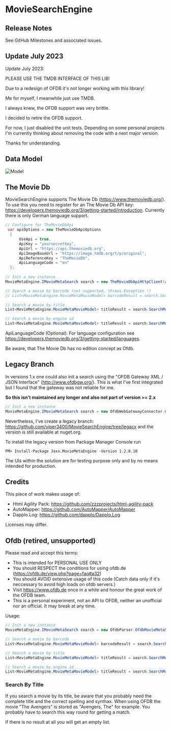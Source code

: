 # MovieSearchEngine

## Release Notes

See GitHub Milestones and associated issues.

## Update July 2023

Update July 2023: 

PLEASE USE THE TMDB INTERFACE OF THIS LIB!


Due to a redesign of OFDB it's not longer working with this library!

Me for myself, I meanwhile just use TMDB.

I always knew, the OFDB support was very brittle.

I decided to retire the OFDB support.

For now, I just disabled the unit tests.
Depending on some personal projects I'm currently thinking about removing the code 
with a next major version.

Thanks for understanding.

## Data Model

![Model](https://github.com/viper3400/MovieSearchEngine/blob/master/ClassDiagram.png "Model")

## The Movie Db
MovieSearchEngine supports The Movie Db (https://www.themoviedb.org/). To use this you need to register for an The Movie Db API key: https://developers.themoviedb.org/3/getting-started/introduction. Currently there is only German language support.

```csharp
// Configure for TheMovieDbApi
 var apiOptions = new TheMovieDbApiOptions
  {
      UseApi = true,
      ApiKey = "yoursecretkey",
      ApiUrl = "https://api.themoviedb.org",
      ApiImageBaseUrl = "https://image.tmdb.org/t/p/original",
      ApiReferenceKey = "TheMovieDb",
      ApiLanguageCode = "en"
  };
            
// Init a new instance
MovieMetaEngine.IMovieMetaSearch search = new TheMovieDbApiHttpClient(apiOptions);

// Search a movie by barcode (not supported, throws Exception !)
// List<MovieMetaEngine.MovieMetaMovieModel> barcodeResult = search.SearchMovieByBarcode("EANBarcode");

// Search a movie by title
List<MovieMetaEngine.MovieMetaMovieModel> titleResult = search.SearchMovieByTitle("MovieTitle");

// Search a movie by engine id
List<MovieMetaEngine.MovieMetaMovieModel> titleResult = search.SearchMovieByEngineId("EngineId");
```

ApiLanguageCode (Optional): For language configuration see https://developers.themoviedb.org/3/getting-started/languages.

Be aware, that The Movie Db has no edition concept as Ofdb.

## Legacy Branch

In versions 1.x one could also init a search using the "OFDB Gateway XML / JSON Interface" (http://www.ofdbgw.org/). 
This is what I've first integrated but I found that the gateway was not reliable for me.

**So this isn't maintained any longer and also not part of version >= 2.x**

```csharp
// Init a new instance
MovieMetaEngine.IMovieMetaSearch search = new OfdbWebGatewayConnector.OfdbWgMovieMetaSearch();
```

Nevertheless, I've create a legacy branch: https://github.com/viper3400/MovieSearchEngine/tree/legacy and the version is still available at nuget.org.

To install the legacy version from Package Manager Console run 

```
PM> Install-Package Jaxx.MovieMetaEngine -Version 1.2.0.10
```

The UIs within the solution are for testing purpose only and by no means intended for production.

## Credits

This piece of work makes usage of:
* Html Agility Pack: https://github.com/zzzprojects/html-agility-pack
* AutoMapper: https://github.com/AutoMapper/AutoMapper
* Dapplo.Log: https://github.com/dapplo/Dapplo.Log

Licenses may differ.

## Ofdb (retired, unsupported)

Please read and accept this terms:

* This is intended for PERSONAL USE ONLY
* You should RESPECT the conditions for using ofdb.de (https://ofdb.de/view.php?page=faq#a32)
* You should AVOID extensive usage of this code (Catch data only if it's neccessary to avoid high loads on ofdb servers.)
* Visit https://www.ofdb.de once in a while and honour the great work of the OFDB team.
* This is a personal experiment, not an API to OFDB, neither an unofficial nor an official. It may break at any time.

Usage:

```csharp
// Init a new instance
MovieMetaEngine.IMovieMetaSearch search = new OfdbParser.OfdbMovieMetaSearch();

// Search a movie by barcode
List<MovieMetaEngine.MovieMetaMovieModel> barcodeResult = search.SearchMovieByBarcode("EANBarcode");

// Search a movie by title
List<MovieMetaEngine.MovieMetaMovieModel> titleResult = search.SearchMovieByTitle("MovieTitle");

// Search a movie by engine id
List<MovieMetaEngine.MovieMetaMovieModel> titleResult = search.SearchMovieByEngineId("EngineId");
```
### Search By Title

If you search a movie by its title, be aware that you probably need the complete title and the correct spelling and synthax.
When using OFDB the movie "The Avengers" is stored as "Avengers, The" for example. 
You probably have to search this way round for getting a match.

If there is no result at all you will get an empty list.


